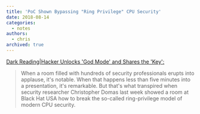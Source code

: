 ```yaml
---
title: 'PoC Shown Bypassing "Ring Privilege" CPU Security'
date: 2018-08-14
categories:
  - notes
authors:
  - chris
archived: true
---
```


[Dark Reading|Hacker Unlocks 'God Mode' and Shares the 'Key':](https://www.darkreading.com/vulnerabilities---threats/hacker-unlocks-god-mode-and-shares-the-key/d/d-id/1332543)

> When a room filled with hundreds of security professionals erupts into applause, it's notable. When that happens less than five minutes into a presentation, it's remarkable. But that's what transpired when security researcher Christopher Domas last week showed a room at Black Hat USA how to break the so-called ring-privilege model of modern CPU security.
